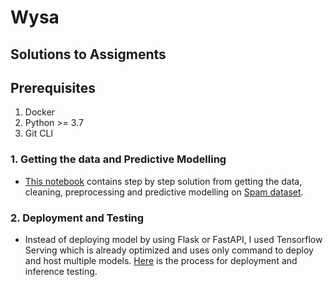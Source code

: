 # Wysa
## Solutions to Assigments

## Prerequisites
1. Docker 
2. Python >= 3.7
3. Git CLI


### 1. Getting the data and Predictive Modelling

* [This notebook](./1%20-%20Text%20Classification.ipynb) contains step by step solution from getting the data, cleaning, preprocessing and predictive modelling on [Spam dataset](./assets/dataset/SMSSpamCollection).

### 2. Deployment and Testing

* Instead of deploying model by using Flask or FastAPI, I used Tensorflow Serving which is already optimized and uses only command to deploy and host  multiple models. [Here](./2%20-%20Deployment/) is the process for deployment and inference testing.